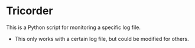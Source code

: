 # Tricorder

This is a Python script for monitoring a specific log file.
* This only works with a certain log file, but could be modified for others.
